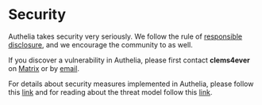 # Security

Authelia takes security very seriously. We follow the rule of
[responsible disclosure](https://en.wikipedia.org/wiki/Responsible_disclosure), and we
encourage the community to as well.

If you discover a vulnerability in Authelia, please first contact **clems4ever** on 
[Matrix](https://riot.im/app/#/room/#authelia:matrix.org) or by
[email](mailto:clement.michaud34@gmail.com).

For details about security measures implemented in Authelia, please follow
this [link](https://docs.authelia.com/security/measures.html) and for reading about 
the threat model follow this [link](https://docs.authelia.com/security/threat-model.html).
